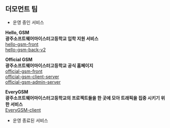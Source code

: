 ## 더모먼트 팀

- 운영 중인 서비스

**Hello, GSM**  
**광주소프트웨어마이스터고등학교 입학 지원 서비스**  
[hello-gsm-front](https://github.com/themoment-team/hello-gsm-front)  
[hello-gsm-back-v2](https://github.com/themoment-team/hello-gsm-back-v2)

**Official GSM**  
**광주소프트웨어마이스터고등학교 공식 홈페이지**  
[official-gsm-front](https://github.com/themoment-team/official-gsm-front)  
[official-gsm-client-server](https://github.com/themoment-team/official-gsm-client-server)  
[official-gsm-admin-server](https://github.com/themoment-team/official-gsm-admin-server)

**EveryGSM**  
**광주소프트웨어마이스터고등학교의 프로젝트들을 한 곳에 모아 트래픽을 집중 시키기 위한 서비스**  
[EveryGSM-client](https://github.com/themoment-team/EveryGSM-client)

- 운영 종료된 서비스
